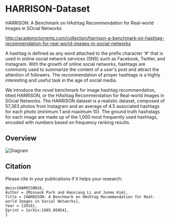 # HARRISON-Dataset
HARRISON: A Benchmark on HAshtag Recommendation for Real-world Images in SOcial Networks

http://academictorrents.com/collection/harrison-a-benchmark-on-hashtag-recommendation-for-real-world-images-in-social-networks

A hashtag is defined as any word attached to the prefix character '#' that is used in online social network services (SNS) such as Facebook, Twitter, and Instagram. With the growth of online social networks, hashtags are commonly used to summarize the content of a user's post and attract the attention of followers. The recommendation of proper hashtags is a highly interesting and useful task in the age of social media.

We introduce the novel benchmark for image hashtag recommendation, titled HARRISON, or the HAshtag Recommendation for Real-world Images in SOcial Networks. The HARRISON dataset is a realistic dataset, composed of 57,383 photos from Instagram and an average of 4.5 associated hashtags for each photo (minimum 1 and maximum 10). The ground truth hashstags for each image are made up of the 1,000 most frequently used hashtags, encoded with numbers based on frequency ranking results.

## Overview
![Diagram](https://github.com/minstone/HARRISON-Dataset/blob/master/overview.png)

## Citation
Please cite in your publications if it helps your research:

    @misc{HARRISON16,
    Author = {Minseok Park and Hanxiang Li and Junmo Kim},
    Title = {HARRISON: A Benchmark on HAshtag Recommendation for Real-world Images in Social Networks},
    Year = {2016},
    Eprint = {arXiv:1605.05054},
    }

